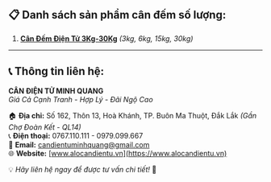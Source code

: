 ## 📋 Danh sách sản phẩm cân đếm số lượng:

1. [**Cân Đếm Điện Tử 3Kg-30Kg**](https://alocandientu.vn/san-pham/can-dem-so-luong) *(3kg, 6kg, 15kg, 30kg)*

---

## 📞 Thông tin liên hệ:

**CÂN ĐIỆN TỬ MINH QUANG**  
*Giá Cả Cạnh Tranh - Hợp Lý - Đãi Ngộ Cao*  

🏠 **Địa chỉ:** Số 162, Thôn 13, Hoà Khánh, TP. Buôn Ma Thuột, Đắk Lắk *(Gần Chợ Đoàn Kết - QL14)*  
📞 **Điện thoại:** 0767.110.111 - 0979.099.667  
📧 **Email:** [candientuminhquang@gmail.com](mailto:candientuminhquang@gmail.com)  
🌐 **Website:** [www.alocandientu.vn](https://www.alocandientu.vn)  

💡 *Hãy liên hệ ngay để được tư vấn chi tiết!* 🚀


